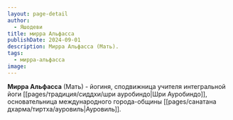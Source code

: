 ```yaml
---
layout: page-detail
author:
  - Яшодеви
title: мирра Альфасса
publishDate: 2024-09-01
description: Мирра Альфасса (Мать).
tags:
  - мирра-альфасса
image:
---
```

**Мирра Альфасса** (Мать) - йогиня, сподвижница учителя интегральной йоги [[pages/традиция/сиддхи/шри ауробиндо|Шри Ауробиндо]], основательница международного города-общины [[pages/санатана дхарма/тиртха/ауровиль|Ауровиль]].

